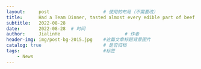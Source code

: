 ```yaml
---
layout:     post   				    # 使用的布局（不需要改）
title:      Had a Team Dinner, tasted almost every edible part of beef cattle.	# 标题 
subtitle:   2022-08-28
date:       2022-08-28	# 时间
author:     JialinHe						# 作者
header-img: img/post-bg-2015.jpg 	#这篇文章标题背景图片
catalog: true 						# 是否归档
tags:								#标签
    - News
---
```



